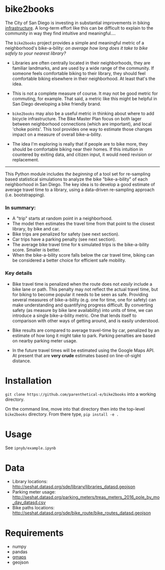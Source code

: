 # bike2books

The City of San Diego is investing in substantial improvements in biking [infrastructure](https://www.sandiego.gov/sites/default/files/legacy/planning/programs/transportation/mobility/pdf/bicycle_master_plan_final_dec_2013.pdf). A long-term effort like this can be difficult to explain to the community in way they find intuitive and meaningful....

The `bike2books` project provides a simple and meaningful metric of a neighborhood's bike-a-bility: _on average how long does it take to bike safely to your nearest library?_ 

- Libraries are often centrally located in their neighborhoods, they are familiar landmarks, and are used by a wide range of the community. If someone feels comfortable biking to their library, they should feel comfortable biking elsewhere in their neighborhood. At least that's the idea. 

- This is not a complete measure of course. It may not be good metric for commuting, for example. That said, a metric like this might be helpful in San Diego developing a bike friendly brand.

- `bike2books` may also be a useful metric in thinking about where to add bicycle infrastructure. The Bike Master Plan focus on both lager between neighborhood connections (which are important), and local 'choke points'. This tool provides one way to estimate those changes impact on a measure of overall bike-a-bility. 

- The idea I'm exploring is really that if people are to bike more, they should be comfortable biking near their homes. If this intuition in countered by exiting data, and citizen input, it would need revision or replacement.

---

This Python module includes *the beginning* of a tool set for re-sampling based statistical simulations to analyze the bike "bike-a-bility" of each neighborhood in San Diego. The key idea is to develop a good estimate of average travel time to a library, using a data-driven re-sampling approach (i.e. bootstrapping). 

### In summary:

- A "trip" starts at random point in a neighborhood. 
- The model then estimates the travel time from that point to the closest library, by bike and car. 
- Bike trips are penalized for safety (see next section).
- Car trips have a parking penalty (see next section).
- The average bike travel time for `N` simulated trips is the bike-a-bility score. Smaller is better.
- When the bike-a-bility score falls below the car travel time, biking can be considered a better choice for efficient safe mobility.

### Key details

- Bike travel time is penalized when the route does not *easily* include a bike lane or path. This penalty may not reflect the actual travel time, but for biking to become popular it needs to be seen as safe. Providing several measures of bike-a-bility (e.g. one for time, one for safety) can make understanding and quantifying progress difficult. By converting safety (as measure by bike lane availability) into units of time, we can introduce a single bike-a-bility metric. One that lends itself to comparison with other ways of getting around, and is easily understood. 

- Bike results are compared to average travel-time by car, penalized by an estimate of how long it might take to park. Parking penalties are based on nearby parking meter usage.

- In the future travel times will be estimated using the Google Maps API. At present that are __very crude__ estimates based on line-of-sight distance.

# Installation

`git clone https://github.com/parenthetical-e/bike2books` into a working directory.

On the command line, move into that directory then into the top-level `bike2books` directory. From there type, `pip install -e .`


# Usage

See `ipnyb/example.ipynb`


# Data

- Library locations: http://seshat.datasd.org/sde/library/libraries_datasd.geojson
- Parking meter usage: http://seshat.datasd.org/parking_meters/treas_meters_2016_pole_by_mo_day_datasd.csv
- Bike paths locations: http://seshat.datasd.org/sde/bike_route/bike_routes_datasd.geojson

# Requirements

- numpy
- pandas
- [gmaps](https://github.com/pbugnion/gmaps)
- geojson

